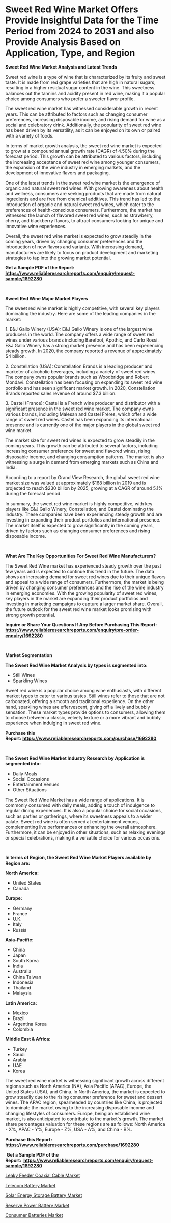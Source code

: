 <p><h1>Sweet Red Wine Market Offers Provide Insightful Data for the Time Period from 2024 to 2031 and also Provide Analysis Based on Application, Type, and Region</h1></p><p><strong>Sweet Red Wine Market Analysis and Latest Trends</strong></p>
<p><p>Sweet red wine is a type of wine that is characterized by its fruity and sweet taste. It is made from red grape varieties that are high in natural sugars, resulting in a higher residual sugar content in the wine. This sweetness balances out the tannins and acidity present in red wine, making it a popular choice among consumers who prefer a sweeter flavor profile.</p><p>The sweet red wine market has witnessed considerable growth in recent years. This can be attributed to factors such as changing consumer preferences, increasing disposable income, and rising demand for wine as a social and celebratory drink. Additionally, the popularity of sweet red wine has been driven by its versatility, as it can be enjoyed on its own or paired with a variety of foods.</p><p>In terms of market growth analysis, the sweet red wine market is expected to grow at a compound annual growth rate (CAGR) of 4.50% during the forecast period. This growth can be attributed to various factors, including the increasing acceptance of sweet red wine among younger consumers, the expansion of the wine industry in emerging markets, and the development of innovative flavors and packaging.</p><p>One of the latest trends in the sweet red wine market is the emergence of organic and natural sweet red wines. With growing awareness about health and wellness, consumers are seeking products that are made from natural ingredients and are free from chemical additives. This trend has led to the introduction of organic and natural sweet red wines, which cater to the preferences of health-conscious consumers. Furthermore, the market has witnessed the launch of flavored sweet red wines, such as strawberry, cherry, and blackberry flavors, to attract consumers looking for unique and innovative wine experiences.</p><p>Overall, the sweet red wine market is expected to grow steadily in the coming years, driven by changing consumer preferences and the introduction of new flavors and variants. With increasing demand, manufacturers are likely to focus on product development and marketing strategies to tap into the growing market potential.</p></p>
<p><strong>Get a Sample PDF of the Report:&nbsp; <a href="https://www.reliableresearchreports.com/enquiry/request-sample/1692280">https://www.reliableresearchreports.com/enquiry/request-sample/1692280</a></strong></p>
<p>&nbsp;</p>
<p><strong>Sweet Red Wine Major Market Players</strong></p>
<p><p>The sweet red wine market is highly competitive, with several key players dominating the industry. Here are some of the leading companies in the market:</p><p>1. E&J Gallo Winery (USA): E&J Gallo Winery is one of the largest wine producers in the world. The company offers a wide range of sweet red wines under various brands including Barefoot, Apothic, and Carlo Rossi. E&J Gallo Winery has a strong market presence and has been experiencing steady growth. In 2020, the company reported a revenue of approximately $4 billion.</p><p>2. Constellation (USA): Constellation Brands is a leading producer and marketer of alcoholic beverages, including a variety of sweet red wines. The company owns popular brands such as Woodbridge and Robert Mondavi. Constellation has been focusing on expanding its sweet red wine portfolio and has seen significant market growth. In 2020, Constellation Brands reported sales revenue of around $7.3 billion.</p><p>3. Castel (France): Castel is a French wine producer and distributor with a significant presence in the sweet red wine market. The company owns various brands, including Malesan and Castel Frères, which offer a wide range of sweet red wines. Castel has been expanding its international presence and is currently one of the major players in the global sweet red wine market.</p><p>The market size for sweet red wines is expected to grow steadily in the coming years. This growth can be attributed to several factors, including increasing consumer preference for sweet and flavored wines, rising disposable income, and changing consumption patterns. The market is also witnessing a surge in demand from emerging markets such as China and India.</p><p>According to a report by Grand View Research, the global sweet red wine market size was valued at approximately $168 billion in 2019 and is projected to reach $230 billion by 2025, growing at a CAGR of around 5.1% during the forecast period.</p><p>In summary, the sweet red wine market is highly competitive, with key players like E&J Gallo Winery, Constellation, and Castel dominating the industry. These companies have been experiencing steady growth and are investing in expanding their product portfolios and international presence. The market itself is expected to grow significantly in the coming years, driven by factors such as changing consumer preferences and rising disposable income.</p></p>
<p>&nbsp;</p>
<p><strong>What Are The Key Opportunities For Sweet Red Wine Manufacturers?</strong></p>
<p><p>The Sweet Red Wine market has experienced steady growth over the past few years and is expected to continue this trend in the future. The data shows an increasing demand for sweet red wines due to their unique flavors and appeal to a wide range of consumers. Furthermore, the market is being driven by changing consumer preferences and the rise of the wine industry in emerging economies. With the growing popularity of sweet red wines, key players in the market are expanding their product portfolios and investing in marketing campaigns to capture a larger market share. Overall, the future outlook for the sweet red wine market looks promising with strong growth potential.</p></p>
<p><strong>Inquire or Share Your Questions If Any Before Purchasing This Report: <a href="https://www.reliableresearchreports.com/enquiry/pre-order-enquiry/1692280">https://www.reliableresearchreports.com/enquiry/pre-order-enquiry/1692280</a></strong></p>
<p>&nbsp;</p>
<p><strong>Market Segmentation</strong></p>
<p><strong>The Sweet Red Wine Market Analysis by types is segmented into:</strong></p>
<p><ul><li>Still Wines</li><li>Sparkling Wines</li></ul></p>
<p><p>Sweet red wine is a popular choice among wine enthusiasts, with different market types to cater to various tastes. Still wines refer to those that are not carbonated, offering a smooth and traditional experience. On the other hand, sparkling wines are effervescent, giving off a lively and bubbly sensation. These market types provide options to consumers, allowing them to choose between a classic, velvety texture or a more vibrant and bubbly experience when indulging in sweet red wine.</p></p>
<p><strong>Purchase this Report:&nbsp;<a href="https://www.reliableresearchreports.com/purchase/1692280">https://www.reliableresearchreports.com/purchase/1692280</a></strong></p>
<p>&nbsp;</p>
<p><strong>The Sweet Red Wine Market Industry Research by Application is segmented into:</strong></p>
<p><ul><li>Daily Meals</li><li>Social Occasions</li><li>Entertainment Venues</li><li>Other Situations</li></ul></p>
<p><p>The Sweet Red Wine Market has a wide range of applications. It is commonly consumed with daily meals, adding a touch of indulgence to regular dining experiences. It is also a popular choice for social occasions, such as parties or gatherings, where its sweetness appeals to a wider palate. Sweet red wine is often served at entertainment venues, complementing live performances or enhancing the overall atmosphere. Furthermore, it can be enjoyed in other situations, such as relaxing evenings or special celebrations, making it a versatile choice for various occasions.</p></p>
<p>&nbsp;</p>
<p><strong>In terms of Region, the Sweet Red Wine Market Players available by Region are:</strong></p>
<p>
    <p> <strong> North America: </strong>
        <ul>
            <li>United States</li>
            <li>Canada</li>
        </ul>
        </p> 
    <p> <strong> Europe: </strong>
        <ul>
            <li>Germany</li>
            <li>France</li>
            <li>U.K.</li>
            <li>Italy</li>
            <li>Russia</li>
        </ul>
        </p> 
    <p> <strong> Asia-Pacific: </strong>
        <ul>
            <li>China</li>
            <li>Japan</li>
            <li>South Korea</li>
            <li>India</li>
            <li>Australia</li>
            <li>China Taiwan</li>
            <li>Indonesia</li>
            <li>Thailand</li>
            <li>Malaysia</li>
        </ul>
        </p> 
    <p> <strong> Latin America: </strong>
        <ul>
            <li>Mexico</li>
            <li>Brazil</li>
            <li>Argentina Korea</li>
            <li>Colombia</li>
        </ul>
        </p> 
    <p> <strong> Middle East & Africa: </strong>
        <ul>
            <li>Turkey</li>
            <li>Saudi</li>
            <li>Arabia</li>
            <li>UAE</li>
            <li>Korea</li>
        </ul>
    </p>
    </p>
<p><p>The sweet red wine market is witnessing significant growth across different regions such as North America (NA), Asia Pacific (APAC), Europe, the United States (USA), and China. In North America, the market is expected to grow steadily due to the rising consumer preference for sweet and dessert wines. The APAC region, spearheaded by countries like China, is projected to dominate the market owing to the increasing disposable income and changing lifestyles of consumers. Europe, being an established wine market, is also anticipated to contribute to the market's growth. The market share percentages valuation for these regions are as follows: North America - X%, APAC - Y%, Europe - Z%, USA - A%, and China - B%.</p></p>
<p><strong>Purchase this Report: <a href="https://www.reliableresearchreports.com/purchase/1692280">https://www.reliableresearchreports.com/purchase/1692280</a></strong></p>
<p>&nbsp;<strong>Get a Sample PDF of the Report:&nbsp;&nbsp;<a href="https://www.reliableresearchreports.com/enquiry/request-sample/1692280">https://www.reliableresearchreports.com/enquiry/request-sample/1692280</a></strong></p>
<p><strong></strong></p>
<p><p><a href="https://github.com/jsmusil/Market-Research-Report-List-1/blob/main/leaky-feeder-coaxial-cable-market.md">Leaky Feeder Coaxial Cable Market</a></p><p><a href="https://github.com/bobicer/Market-Research-Report-List-1/blob/main/telecom-battery-market.md">Telecom Battery Market</a></p><p><a href="https://github.com/redneck06/Market-Research-Report-List-1/blob/main/solar-energy-storage-battery-market.md">Solar Energy Storage Battery Market</a></p><p><a href="https://github.com/johnbach50/Market-Research-Report-List-1/blob/main/reserve-power-battery-market.md">Reserve Power Battery Market</a></p><p><a href="https://github.com/beatblasta/Market-Research-Report-List-1/blob/main/consumer-batteries-market.md">Consumer Batteries Market</a></p></p>